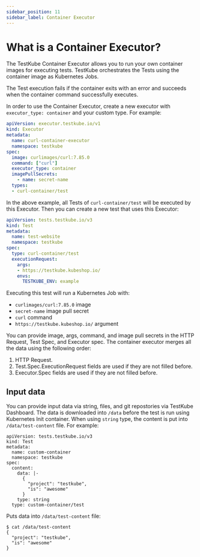 ```yaml
---
sidebar_position: 11
sidebar_label: Container Executor
---
```

# What is a Container Executor?

The TestKube Container Executor allows you to run your own container images for executing tests. TestKube orchestrates the Tests using the container image as Kubernetes Jobs.

The Test execution fails if the container exits with an error and succeeds when the container command successfully executes.

In order to use the Container Executor, create a new executor with `executor_type: container` and your custom type. For example:

```yaml
apiVersion: executor.testkube.io/v1
kind: Executor
metadata:
  name: curl-container-executor
  namespace: testkube
spec:
  image: curlimages/curl:7.85.0
  command: ["curl"]
  executor_type: container
  imagePullSecrets:
    - name: secret-name
  types:
  - curl-container/test
```

In the above example, all Tests of `curl-container/test` will be executed by this Executor. Then you can create a new test that uses this Executor:

```yaml
apiVersion: tests.testkube.io/v3
kind: Test
metadata:
  name: test-website
  namespace: testkube
spec:
  type: curl-container/test
  executionRequest:
    args:
    - https://testkube.kubeshop.io/
    envs:
      TESTKUBE_ENV: example
```

Executing this test will run a Kubernetes Job with:
- `curlimages/curl:7.85.0` image
- `secret-name` image pull secret
- `curl` command
- `https://testkube.kubeshop.io/` argument

You can provide image, args, command, and image pull secrets in the HTTP Request, Test Spec, and Executor spec. The container executor merges all the data using the following order:

1. HTTP Request.
2. Test.Spec.ExecutionRequest fields are used if they are not filled before.
3. Executor.Spec fields are used if they are not filled before.

## Input data

You can provide input data via string, files, and git repostories via TestKube Dashboard. The data is downloaded into `/data` before the test is run using Kubernetes Init container. When using `string` type, the content is put into `/data/test-content` file. For example:

```
apiVersion: tests.testkube.io/v3
kind: Test
metadata:
  name: custom-container
  namespace: testkube
spec:
  content:
    data: |-
      {
        "project": "testkube",
        "is": "awesome"
      }
    type: string
  type: custom-container/test
```

Puts data into `/data/test-content` file:

```
$ cat /data/test-content
{
  "project": "testkube",
  "is": "awesome"
}
```
